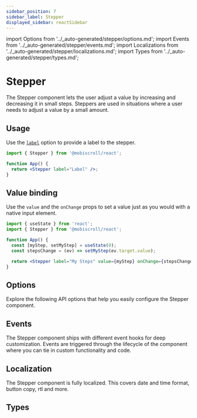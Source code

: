 ```yaml
---
sidebar_position: 7
sidebar_label: Stepper
displayed_sidebar: reactSidebar
---
```


import Options from '../\_auto-generated/stepper/options.md';
import Events from '../\_auto-generated/stepper/events.md';
import Localizations from '../\_auto-generated/stepper/localizations.md';
import Types from '../\_auto-generated/stepper/types.md';

# Stepper

The Stepper component lets the user adjust a value by increasing and decreasing it in small steps.
Steppers are used in situations where a user needs to adjust a value by a small amount.

## Usage

Use the [`label`](#opt-label) option to provide a label to the stepper.

```jsx
import { Stepper } from '@mobiscroll/react';

function App() {
  return <Stepper label="Label" />;
}
```

## Value binding

Use the `value` and the `onChange` props to set a value just as you would with a native input element.

```jsx
import { useState } from 'react';
import { Stepper } from '@mobiscroll/react';

function App() {
  const [myStep, setMyStep] = useState(0);
  const stepsChange = (ev) => setMyStep(ev.target.value);

  return <Stepper label="My Steps" value={myStep} onChange={stepsChange}  />;
}
```

<div className="option-list">

## Options
Explore the following API options that help you easily configure the Stepper component.

<Options />

## Events
The Stepper component ships with different event hooks for deep customization. Events are triggered through the lifecycle of the component where you can tie in custom functionality and code.

<Events />

## Localization
The Stepper component is fully localized. This covers date and time format, button copy, rtl and more.

<Localizations />

## Types

<Types />

</div>

